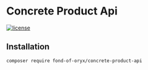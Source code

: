 # Concrete Product Api
[![license](https://img.shields.io/github/license/fond-of-oryx/concrete-product-api.svg)](https://packagist.org/packages/fond-of-oryx/concrete-product-api)

## Installation

```
composer require fond-of-oryx/concrete-product-api
```
